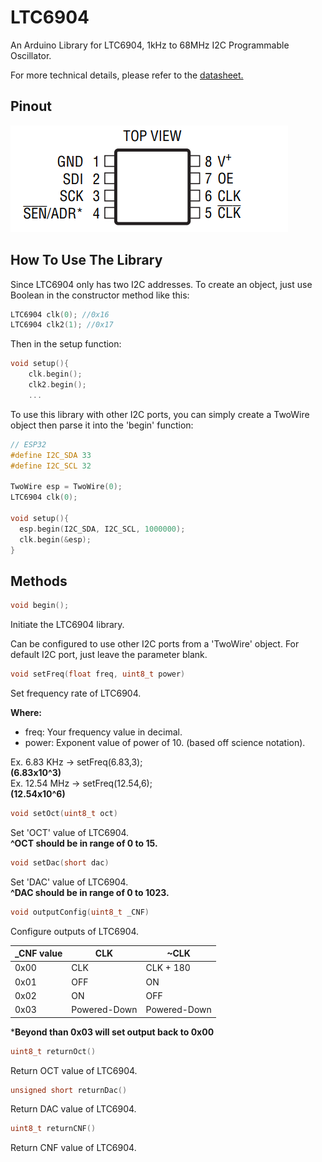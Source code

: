 # LTC6904
An Arduino Library for LTC6904, 1kHz to 68MHz I2C Programmable Oscillator.

For more technical details, please refer to the [datasheet.](https://www.analog.com/media/en/technical-documentation/data-sheets/69034fe.pdf)

## Pinout
![LTC6904 Pinout](pic/ltc6904.png)

## How To Use The Library
Since LTC6904 only has two I2C addresses. To create an object, just use Boolean in the constructor method like this:
```C
LTC6904 clk(0); //0x16
LTC6904 clk2(1); //0x17
```

Then in the setup function:
```C
void setup(){
	clk.begin();
	clk2.begin();
	...
```

To use this library with other I2C ports, you can simply create a TwoWire object then parse it into the 'begin' function:
```C
// ESP32
#define I2C_SDA 33
#define I2C_SCL 32

TwoWire esp = TwoWire(0);
LTC6904 clk(0);

void setup(){
  esp.begin(I2C_SDA, I2C_SCL, 1000000);
  clk.begin(&esp);
}
```

## Methods
```C
void begin();
```
Initiate the LTC6904 library.

Can be configured to use other I2C ports from a 'TwoWire' object. For default I2C port, just leave the parameter blank.

```C++
void setFreq(float freq, uint8_t power)
```
Set frequency rate of LTC6904.

**Where:**<br>
- freq: Your frequency value in decimal.
- power: Exponent value of power of 10. (based off science notation).

Ex. 6.83 KHz -> setFreq(6.83,3);<br> **(6.83x10^3)**<br>
Ex. 12.54 MHz -> setFreq(12.54,6);<br> **(12.54x10^6)**

```C++
void setOct(uint8_t oct)
```
Set 'OCT' value of LTC6904.<br>
**^OCT should be in range of 0 to 15.**

```C++
void setDac(short dac)
```
Set 'DAC' value of LTC6904.<br>
**^DAC should be in range of 0 to 1023.**

```C++
void outputConfig(uint8_t _CNF)
```
Configure outputs of LTC6904.

| _CNF value  | CLK | ~CLK |
| ------------- | ------------- | ------------- |
| 0x00  | CLK  | CLK + 180 |
| 0x01  | OFF  | ON |
| 0x02  | ON   | OFF |
| 0x03  | Powered-Down | Powered-Down |

***Beyond than 0x03 will set output back to 0x00**

```C++
uint8_t returnOct()
```
Return OCT value  of LTC6904.<br>

```C++
unsigned short returnDac()
```
Return DAC value  of LTC6904.<br>

```C++
uint8_t returnCNF()
```
Return CNF value  of LTC6904.<br>
